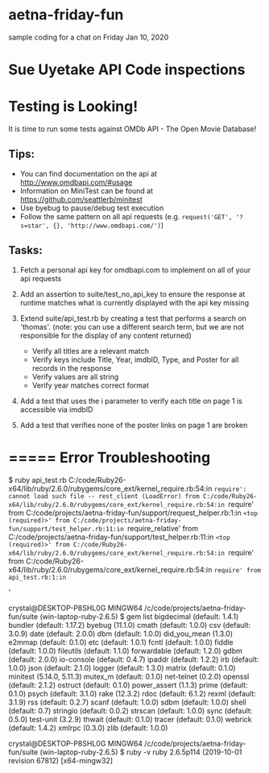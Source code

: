# aetna-friday-fun
sample coding for a chat on Friday Jan 10, 2020

# Sue Uyetake API Code inspections
# Testing is Looking!

It is time to run some tests against OMDb API - The Open Movie Database!

## Tips:
  - You can find documentation on the api at http://www.omdbapi.com/#usage
  - Information on MiniTest can be found at https://github.com/seattlerb/minitest
  - Use byebug to pause/debug test execution
  - Follow the same pattern on all api requests (e.g. `request('GET', '?s=star', {}, 'http://www.omdbapi.com/')`)

## Tasks:
1) Fetch a personal api key for omdbapi.com to implement on all of your api requests

2) Add an assertion to suite/test_no_api_key to ensure the response at runtime matches what is currently displayed with the api key missing

3) Extend suite/api_test.rb by creating a test that performs a search on 'thomas'.
(note: you can use a different search term, but we are not responsible for the display of any content returned)
    - Verify all titles are a relevant match
    - Verify keys include Title, Year, imdbID, Type, and Poster for all records in the response
    - Verify values are all string
    - Verify year matches correct format

4) Add a test that uses the i parameter to verify each title on page 1 is accessible via imdbID

5) Add a test that verifies none of the poster links on page 1 are broken

=====
Error Troubleshooting
=====

$ ruby api_test.rb
C:/code/Ruby26-x64/lib/ruby/2.6.0/rubygems/core_ext/kernel_require.rb:54:in `require': cannot load such file -- rest_client (LoadError)
        from C:/code/Ruby26-x64/lib/ruby/2.6.0/rubygems/core_ext/kernel_require.rb:54:in `require'
        from C:/code/projects/aetna-friday-fun/support/request_helper.rb:1:in `<top (required)>'
        from C:/code/projects/aetna-friday-fun/support/test_helper.rb:11:in `require_relative'
        from C:/code/projects/aetna-friday-fun/support/test_helper.rb:11:in `<top (required)>'
        from C:/code/Ruby26-x64/lib/ruby/2.6.0/rubygems/core_ext/kernel_require.rb:54:in `require'
        from C:/code/Ruby26-x64/lib/ruby/2.6.0/rubygems/core_ext/kernel_require.rb:54:in `require'
        from api_test.rb:1:in `<main>'

crystal@DESKTOP-P8SHL0G MINGW64 /c/code/projects/aetna-friday-fun/suite (win-laptop-ruby-2.6.5)
$ gem list
bigdecimal (default: 1.4.1)
bundler (default: 1.17.2)
byebug (11.1.0)
cmath (default: 1.0.0)
csv (default: 3.0.9)
date (default: 2.0.0)
dbm (default: 1.0.0)
did_you_mean (1.3.0)
e2mmap (default: 0.1.0)
etc (default: 1.0.1)
fcntl (default: 1.0.0)
fiddle (default: 1.0.0)
fileutils (default: 1.1.0)
forwardable (default: 1.2.0)
gdbm (default: 2.0.0)
io-console (default: 0.4.7)
ipaddr (default: 1.2.2)
irb (default: 1.0.0)
json (default: 2.1.0)
logger (default: 1.3.0)
matrix (default: 0.1.0)
minitest (5.14.0, 5.11.3)
mutex_m (default: 0.1.0)
net-telnet (0.2.0)
openssl (default: 2.1.2)
ostruct (default: 0.1.0)
power_assert (1.1.3)
prime (default: 0.1.0)
psych (default: 3.1.0)
rake (12.3.2)
rdoc (default: 6.1.2)
rexml (default: 3.1.9)
rss (default: 0.2.7)
scanf (default: 1.0.0)
sdbm (default: 1.0.0)
shell (default: 0.7)
stringio (default: 0.0.2)
strscan (default: 1.0.0)
sync (default: 0.5.0)
test-unit (3.2.9)
thwait (default: 0.1.0)
tracer (default: 0.1.0)
webrick (default: 1.4.2)
xmlrpc (0.3.0)
zlib (default: 1.0.0)

crystal@DESKTOP-P8SHL0G MINGW64 /c/code/projects/aetna-friday-fun/suite (win-laptop-ruby-2.6.5)
$ ruby -v
ruby 2.6.5p114 (2019-10-01 revision 67812) [x64-mingw32]


